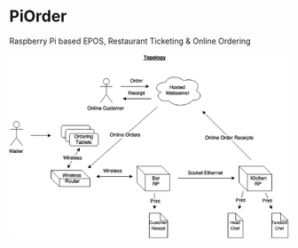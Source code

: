 # PiOrder
Raspberry Pi based EPOS, Restaurant Ticketing &amp; Online Ordering

![ScreenShot](https://github.com/EMRahman/PiOrder/blob/master/Topology.png)

